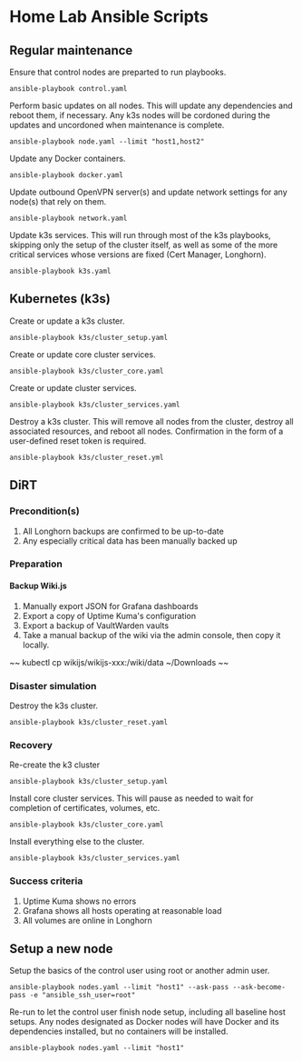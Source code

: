 # Home Lab Ansible Scripts

## Regular maintenance

Ensure that control nodes are preparted to run playbooks.

~~~
ansible-playbook control.yaml
~~~

Perform basic updates on all nodes.  This will update any dependencies and reboot them, if necessary.  Any k3s nodes will be cordoned during the updates and uncordoned when maintenance is complete.

~~~
ansible-playbook node.yaml --limit "host1,host2"
~~~

Update any Docker containers.

~~~
ansible-playbook docker.yaml
~~~

Update outbound OpenVPN server(s) and update network settings for any node(s) that rely on them.

~~~
ansible-playbook network.yaml
~~~

Update k3s services.  This will run through most of the k3s playbooks, skipping only the setup of the cluster itself, as well as some of the more critical services whose versions are fixed (Cert Manager, Longhorn).

~~~
ansible-playbook k3s.yaml
~~~

## Kubernetes (k3s)

Create or update a k3s cluster.

~~~
ansible-playbook k3s/cluster_setup.yaml
~~~

Create or update core cluster services.

~~~
ansible-playbook k3s/cluster_core.yaml
~~~

Create or update cluster services.

~~~
ansible-playbook k3s/cluster_services.yaml
~~~

Destroy a k3s cluster.  This will remove all nodes from the cluster, destroy all associated resources, and reboot all nodes.  Confirmation in the form of a user-defined reset token is required.

~~~
ansible-playbook k3s/cluster_reset.yml
~~~

## DiRT

### Precondition(s)

1. All Longhorn backups are confirmed to be up-to-date
1. Any especially critical data has been manually backed up

### Preparation

#### Backup Wiki.js

1. Manually export JSON for Grafana dashboards
1. Export a copy of Uptime Kuma's configuration
1. Export a backup of VaultWarden vaults
1. Take a manual backup of the wiki via the admin console, then copy it locally.

~~
kubectl cp wikijs/wikijs-xxx:/wiki/data ~/Downloads
~~

### Disaster simulation

Destroy the k3s cluster.

~~~
ansible-playbook k3s/cluster_reset.yaml
~~~

### Recovery

Re-create the k3 cluster

~~~
ansible-playbook k3s/cluster_setup.yaml
~~~

Install core cluster services.  This will pause as needed to wait for completion of certificates, volumes, etc.

~~~
ansible-playbook k3s/cluster_core.yaml
~~~

Install everything else to the cluster.

~~~
ansible-playbook k3s/cluster_services.yaml
~~~

### Success criteria

1. Uptime Kuma shows no errors
1. Grafana shows all hosts operating at reasonable load
1. All volumes are online in Longhorn

## Setup a new node

Setup the basics of the control user using root or another admin user.  

~~~
ansible-playbook nodes.yaml --limit "host1" --ask-pass --ask-become-pass -e "ansible_ssh_user=root"
~~~

Re-run to let the control user finish node setup, including all baseline host setups.  Any nodes designated as Docker nodes will have Docker and its dependencies installed, but no containers will be installed.

~~~
ansible-playbook nodes.yaml --limit "host1"
~~~
